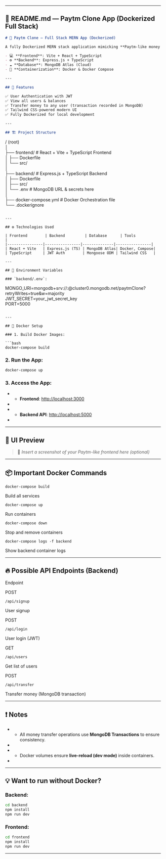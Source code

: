 
* * *

## 📒 **README.md — Paytm Clone App (Dockerized Full Stack)**

```markdown
# 💸 Paytm Clone — Full Stack MERN App (Dockerized)

A fully Dockerized MERN stack application mimicking **Paytm-like money transfers** with:

- 💻 **Frontend**: Vite + React + TypeScript
- ⚙️ **Backend**: Express.js + TypeScript
- ☁️ **Database**: MongoDB Atlas (Cloud)
- 🐳 **Containerization**: Docker & Docker Compose

---

## 🚀 Features

✅ User Authentication with JWT  
✅ View all users & balances  
✅ Transfer money to any user (transaction recorded in MongoDB)  
✅ Tailwind CSS-powered modern UI  
✅ Fully Dockerized for local development

---

## 🏗️ Project Structure

```

/ (root)  
│  
├── frontend/ # React + Vite + TypeScript Frontend  
│ ├── Dockerfile  
│ └── src/  
│  
├── backend/ # Express.js + TypeScript Backend  
│ ├── Dockerfile  
│ ├── src/  
│ └── .env # MongoDB URL & secrets here  
│  
├── docker-compose.yml # Docker Orchestration file  
└── .dockerignore

```

---

## ⚙️ Technologies Used

| Frontend        | Backend         | Database      | Tools           |
|----------------|----------------|--------------|----------------|
| React + Vite   | Express.js (TS) | MongoDB Atlas| Docker, Compose|
| TypeScript     | JWT Auth        | Mongoose ODM | Tailwind CSS   |

---

## 🔑 Environment Variables

### `backend/.env`:

```

MONGO\_URI=mongodb+srv://:@cluster0.mongodb.net/paytmClone?retryWrites=true&w=majority  
JWT\_SECRET=your\_jwt\_secret\_key  
PORT=5000

````

---

## 🐳 Docker Setup

### 1. Build Docker Images:

```bash
docker-compose build
````

### 2\. Run the App:

```bash
docker-compose up
```

### 3\. Access the App:

* *   **Frontend**: [http://localhost:3000](http://localhost:3000/)
*     
* *   **Backend API**: [http://localhost:5000](http://localhost:5000/)
*     

* * *

## 🎨 UI Preview

> 🚧 _Insert a screenshot of your Paytm-like frontend here (optional)_

* * *

## 📦 Important Docker Commands

`docker-compose build`

Build all services

`docker-compose up`

Run containers

`docker-compose down`

Stop and remove containers

`docker-compose logs -f backend`

Show backend container logs

* * *

## 🔥 Possible API Endpoints (Backend)

Endpoint

POST

`/api/signup`

User signup

POST

`/api/login`

User login (JWT)

GET

`/api/users`

Get list of users

POST

`/api/transfer`

Transfer money (MongoDB transaction)

* * *

## ❗ Notes

* *   All money transfer operations use **MongoDB Transactions** to ensure consistency.
*     
* *   Docker volumes ensure **live-reload (dev mode)** inside containers.
*     

* * *

## 💡 Want to run without Docker?

### Backend:

```bash
cd backend
npm install
npm run dev
```

### Frontend:

```bash
cd frontend
npm install
npm run dev
```

* * *


